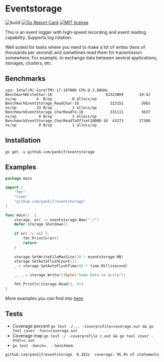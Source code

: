 # Eventstorage

![build](https://github.com/pankif/eventstorage/actions/workflows/go.yml/badge.svg?branch=main)
[![Go Report Card](https://goreportcard.com/badge/github.com/pankif/eventstorage)](https://goreportcard.com/report/github.com/pankif/eventstorage)
[![MIT license](https://img.shields.io/badge/License-MIT-blue.svg)](https://github.com/pankif/eventstorage/blob/main/LICENSE)

This is an event logger with high-speed recording and event reading capability. Supports log rotation.

Well suited for tasks where you need to make a lot of writes (tens of thousands per second) and sometimes read them
for transmission somewhere. For example, to exchange data between several applications, storages, clusters, etc.

## Benchmarks

```console
cpu: Intel(R) Core(TM) i7-10700K CPU @ 3.80GHz  
BenchmarkWriteChar-16                        63323869       19.42 ns/op         4  B/op         0 allocs/op
BenchmarkEventStorage_ReadChar-16              323152        3665 ns/op         24 B/op         1 allocs/op
BenchmarkEventStorage_CharReadTo-16            331111        3637 ns/op          8 B/op         1 allocs/op
BenchmarkEventStorage_CharReadToOffset10000-16  43273       27300 ns/op          8 B/op         1 allocs/op
````

## Installation
```
go get -u github.com/pankif/eventstorage
```

## Examples

```go
package main

import (
    "fmt"
    "time"
    "github.com/pankif/eventstorage"
)

func main()  {
    storage, err := eventstorage.New("./")
    defer storage.Shutdown()
	
    if err != nil {
        fmt.Println(err)
        return
    }
	
    storage.SetWriteFileMaxSize(10 * eventstorage.MB)
    storage.SetAutoFlushCount(1)
    _ = storage.SetAutoFlushTime(60 * time.Millisecond)

    _, _ = storage.Write([]byte("some data to write"))

    fmt.Println(storage.Read(1, 0)) 
}
```
More examples you can find into [here](https://github.com/pankif/eventstorage/tree/main/examples).

## Tests
- Coverage percent `go test ./... -coverprofile=coverage.out && go tool cover -func=coverage.out`
- Coverage map `go test ./ -coverprofile c.out && go tool cover -html=c.out`
- `go test -bench=. --benchmem`

```console
github.com/pankif/eventstorage  0.162s  coverage: 95.0% of statements
````